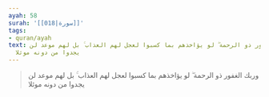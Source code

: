 ```yaml
---
ayah: 58
surah: '[[018|سورة]]'
tags:
- quran/ayah
text: وربك الغفور ذو الرحمة ۖ لو يؤاخذهم بما كسبوا لعجل لهم العذاب ۚ بل لهم موعد لن
  يجدوا من دونه موئلا
---
```

> وربك الغفور ذو الرحمة ۖ لو يؤاخذهم بما كسبوا لعجل لهم العذاب ۚ بل لهم موعد لن يجدوا من دونه موئلا
